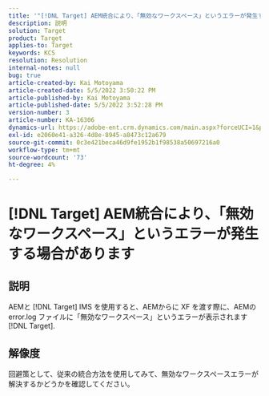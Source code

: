 ```yaml
---
title: '"[!DNL Target] AEM統合により、「無効なワークスペース」というエラーが発生する場合があります」'
description: 説明
solution: Target
product: Target
applies-to: Target
keywords: KCS
resolution: Resolution
internal-notes: null
bug: true
article-created-by: Kai Motoyama
article-created-date: 5/5/2022 3:50:22 PM
article-published-by: Kai Motoyama
article-published-date: 5/5/2022 3:52:28 PM
version-number: 3
article-number: KA-16306
dynamics-url: https://adobe-ent.crm.dynamics.com/main.aspx?forceUCI=1&pagetype=entityrecord&etn=knowledgearticle&id=db773d0d-8bcc-ec11-a7b5-6045bd00d995
exl-id: e2060e41-a326-4d8e-8945-a8473c12a679
source-git-commit: 0c3e421beca46d9fe1952b1f98538a50697216a0
workflow-type: tm+mt
source-wordcount: '73'
ht-degree: 4%

---
```


# [!DNL Target] AEM統合により、「無効なワークスペース」というエラーが発生する場合があります

## 説明


AEMと [!DNL Target] IMS を使用すると、AEMからに XF を渡す際に、AEMの error.log ファイルに「無効なワークスペース」というエラーが表示されます [!DNL Target].


## 解像度


回避策として、従来の統合方法を使用してみて、無効なワークスペースエラーが解決するかどうかを確認してください。
